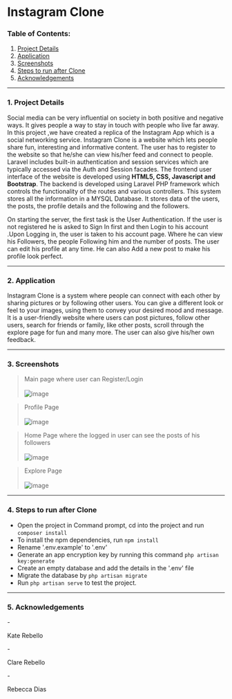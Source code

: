# Instagram Clone

### Table of Contents:
1. <a href="#details">Project Details</a> 
2. <a href="#application">Application</a>
3. <a href="#screenshots">Screenshots</a>
4. <a href="#steps">Steps to run after Clone</a>
5. <a href="#acknowledgements">Acknowledgements</a>

---
### <a name="details"> 1. Project Details</a>
Social media can be very influential on society in both positive and negative ways. It gives people a way to stay in touch with people who live far away. In this project ,we have created a replica of the Instagram App which is a social networking service.  Instagram Clone is a website which lets people share fun, interesting and informative content.
The user has to register to the website so that he/she can view his/her feed and connect to people. Laravel includes built-in authentication and session services which are typically accessed via the Auth and Session facades. The frontend user interface of the website is developed using **HTML5, CSS, Javascript and Bootstrap**. The backend is developed using Laravel PHP framework which controls the functionality of the routes and various controllers. This system stores all the information in a MYSQL Database. It stores data of the users, the posts, the profile details and the following and the followers.

On starting the server, the first task is the User Authentication. If the user is not registered he is asked to Sign In first and then Login to his account .Upon Logging in, the user is taken to his account page. Where he can view his Followers, the people Following him and the number of posts. The user can edit his profile at any time. He can also Add a new post to make his profile look perfect. 


---

### <a name="application"> 2. Application</a>
Instagram Clone is a system where people can connect with each other by sharing pictures or by following other users. You can give a different look or feel to your images, using them to convey your desired mood and message. It is a user-friendly website where users can post pictures, follow other users, search for friends or family, like other posts, scroll through the explore page for fun and many more. The user can also give his/her own feedback.

---

### <a name="screenshots"> 3. Screenshots</a>
> Main page where user can Register/Login <br><br>
![image](https://user-images.githubusercontent.com/58616834/102899471-ef8e6c80-4490-11eb-84c0-b6b274a60000.png)

> Profile Page <br><br>
![image](https://user-images.githubusercontent.com/58616834/102899516-092fb400-4491-11eb-9282-5352b03816f6.png)

> Home Page where the logged in user can see the posts of his followers <br><br>
![image](https://user-images.githubusercontent.com/58616834/102899171-89a1e500-4490-11eb-968d-9eda09f2cb23.png)

> Explore Page <br><br>
![image](https://user-images.githubusercontent.com/58616834/102899281-b0601b80-4490-11eb-88a7-b865207ba6f2.png)


---

### <a name="steps"> 4. Steps to run after Clone</a>
- Open the project in Command prompt, cd into the project and run ``composer install``
- To install the npm dependencies, run ``npm install``
- Rename '.env.example' to '.env'
- Generate an app encryption key by running this command ``php artisan key:generate``
- Create an empty database and add the details in the '.env' file
- Migrate the database by ``php artisan migrate``
- Run ``php artisan serve`` to test the project.

---

### <a name="acknowledgements"> 5. Acknowledgements</a>
-<p>Kate Rebello</p>
-<p>Clare Rebello</p>
-<p>Rebecca Dias</p>

